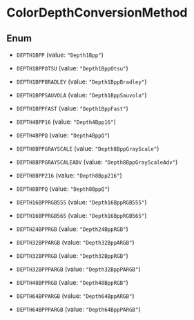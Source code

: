 

# ColorDepthConversionMethod

## Enum


* `DEPTH1BPP` (value: `"Depth1Bpp"`)

* `DEPTH1BPPOTSU` (value: `"Depth1BppOtsu"`)

* `DEPTH1BPPBRADLEY` (value: `"Depth1BppBradley"`)

* `DEPTH1BPPSAUVOLA` (value: `"Depth1BppSauvola"`)

* `DEPTH1BPPFAST` (value: `"Depth1BppFast"`)

* `DEPTH4BPP16` (value: `"Depth4Bpp16"`)

* `DEPTH4BPPQ` (value: `"Depth4BppQ"`)

* `DEPTH8BPPGRAYSCALE` (value: `"Depth8BppGrayScale"`)

* `DEPTH8BPPGRAYSCALEADV` (value: `"Depth8BppGrayScaleAdv"`)

* `DEPTH8BPP216` (value: `"Depth8Bpp216"`)

* `DEPTH8BPPQ` (value: `"Depth8BppQ"`)

* `DEPTH16BPPRGB555` (value: `"Depth16BppRGB555"`)

* `DEPTH16BPPRGB565` (value: `"Depth16BppRGB565"`)

* `DEPTH24BPPRGB` (value: `"Depth24BppRGB"`)

* `DEPTH32BPPARGB` (value: `"Depth32BppARGB"`)

* `DEPTH32BPPRGB` (value: `"Depth32BppRGB"`)

* `DEPTH32BPPPARGB` (value: `"Depth32BppPARGB"`)

* `DEPTH48BPPRGB` (value: `"Depth48BppRGB"`)

* `DEPTH64BPPARGB` (value: `"Depth64BppARGB"`)

* `DEPTH64BPPPARGB` (value: `"Depth64BppPARGB"`)



